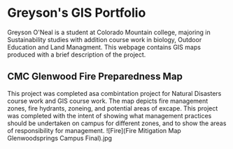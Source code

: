 # Greyson's GIS Portfolio
Greyson O'Neal is a student at Colorado Mountain college, majoring in Sustainability studies with addition course work in biology, Outdoor Education and Land Managment. This webpage contains GIS maps produced with a brief description of the project. 
## CMC Glenwood Fire Preparedness Map
This project was completed asa combintation project for Natural Disasters course work and GIS course work. The map depicts fire management zones, fire hydrants, zoneing, and potential areas of excape. This project was completed with the intent of showing what management practices should be undertaken on campus for different zones, and to show the areas of responsibility for management. 
![Fire](Fire Mitigation Map Glenwoodsprings Campus Final).jpg
